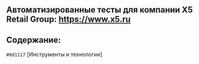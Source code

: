 ## Автоматизированные тесты для компании X5 Retail Group: https://www.x5.ru

## Содержание:
`#0d1117` [Инструменты и технологии]


